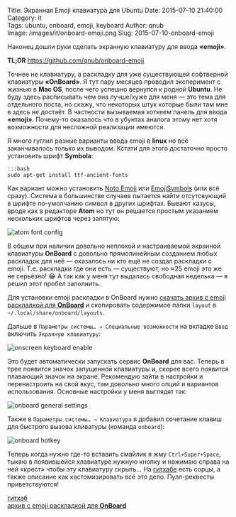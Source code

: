 Title: Экранная Emoji клавиатура для Ubuntu
Date: 2015-07-10 21:40:00
Category: it  
Tags: ubuntu, onboard, emoji, keyboard
Author: qnub  
Image: /images/it/onboard-emoji.png
Slug: 2015-07-10-onboard-emoji

Наконец дошли руки сделать экранную клавиатуру для ввода **«emoji»**.

**TL;DR** <https://github.com/qnub/onboard-emoji>

Точнее не клавиатуру, а раскладку для уже существующей софтверной клавиатуры **«OnBoard»**. Я тут пару месяцев проводил эксперимент с жизнью в **Mac OS**, после чего успешно вернулся к родной **Ubuntu**. Не буду здесь расписывать чем она лучше/хуже для меня — это тема для отдельного поста, но скажу, что некоторых штук которые были там мне в здесь не достаёт. В частности вызываемая хоткеем панель для ввода **«emoji»**. Почему-то оказалось что в убунтах аналога этому нет хотя возможности для несложной реализации имеются.

Я много гуглил разные варианты ввода emoji в **linux** но всё заканчивалось только их выводом. Кстати для этого достаточно просто установить шрифт **Symbola**:

    :::bash
    sudo apt-get install ttf-ancient-fonts

Как вариант можно установить [Noto Emoji](https://github.com/googlei18n/noto-emoji) или [EmojiSymbols](http://emojisymbols.com/beforeuse.php) (или всё сразу). Система в большинстве случаев пытается найти отсутсвующий в шрифте по-умолчанию символ в других шрифтах. Бывают казусы, вроде как в редакторе **Atom** но тут он решается простым указанием нескольких шрифтов через запятую:

![atom font config]({filename}/images/it/atom-font-config.png)

В общем при наличии довольно неплохой и настраиваемой экранной клавиатуры **OnBoard** с довольно прямолинейным созданием любых раскладок для неё — оказалось ни кто ещё не создал раскладки с emoji. Т.е. раскладки где они есть — существуют, но ≈25 emoji это же не серьёзно! 😂 А так как у меня тут выдалась свободная неделька — я решил этот пробел заполнить.

Для уcтановки emoji раскладки в OnBoard нужно [скачать архив c emoji раскладкой для **OnBoard**](https://github.com/qnub/onboard-emoji/archive/master.zip) и скопировать содержимое папки `layout` в `~/.local/share/onboard/layouts`.

Дальше в `Параметры системы… → Специальные возможности` на вкладке `Ввод` включить `Экранную клавиатуру`:

![onscreen keyboard enable]({filename}/images/it/onscreen-keyboard-enable.png)

Это будет автоматически запускать сервис **OnBoard** для вас. Теперь в трее появится значок запущенной клавиатуры и, скорее всего появится плавающий значок на экране. Рекомендую зайти в настройки и перенастроить на свой вкус, там довольно много опций и вариантов использования. Основные настройки у меня выглядят так:

![onboard general settings]({filename}/images/it/onboard-general-settings.png)

Также в `Параметры системы… → Клавиатура` я добавил сочетание клавиш для быстрого вызова кливатуры (команда `onboard`):

![onboard hotkey]({filename}/images/it/onboard-hotkey.png)

Теперь когда нужно где-то вставить смайлик я жму `Ctrl+Super+Space`, тыкаю в появившейся клавиатуре нужную кнопку и нажимаю справа на ней «крест» чтобы эту клавиатуру скрыть… На [гитхабе](https://github.com/googlei18n/noto-emoji) есть сорцы, а также описание как кастомизировать всё это дело. Пулл-реквесты приветствуются!

[гитхаб](https://github.com/googlei18n/noto-emoji)  
[архив c emoji раскладкой для **OnBoard**](https://github.com/qnub/onboard-emoji/archive/master.zip)
